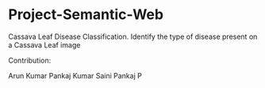 # Project-Semantic-Web
Cassava Leaf Disease Classification. Identify the type of disease present on a Cassava Leaf image

Contribution:

Arun Kumar
Pankaj Kumar Saini
Pankaj P
